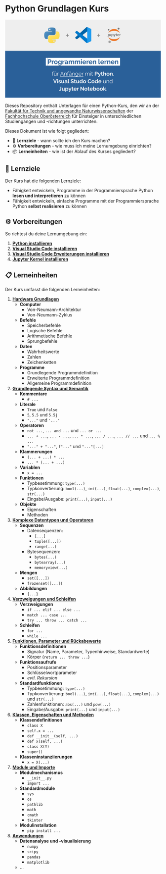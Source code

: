 # **Python** Grundlagen Kurs

![Vorschaubild](./Grafiken/LibreOffice/Vorschaubild.png)

Dieses Repository enthält Unterlagen für einen Python-Kurs, den wir an der [Fakultät für Technik und angewandte Naturwissenschaften](https://www.fh-ooe.at/campus-wels/) der [Fachhochschule Oberösterreich](https://www.fh-ooe.at) für Einsteiger in unterschiedlichen Studiengängen und -richtungen unterrichten.

Dieses Dokument ist wie folgt gegliedert:

- 🎯 **Lernziele** - wann sollte ich den Kurs machen?
- ⚙️ **Vorbereitungen** - wie muss ich meine Lernumgebung einrichten?
- 📦 **Lerneinheiten** - wie ist der Ablauf des Kurses gegliedert?

## 🎯 Lernziele

Der Kurs hat die folgenden Lernziele:

- Fähigkeit entwickeln, Programme in der Programmiersprache Python **lesen und interpretieren** zu können
- Fähigkeit entwickeln, einfache Programme mit der Programmiersprache Python **selbst realisieren** zu können

## ⚙️ Vorbereitungen

So richtest du deine Lernumgebung ein:

1. **[Python installieren](./Vorbereitungen/01_Python/README.md)**
1. **[Visual Studio Code installieren](./Vorbereitungen/02_Visual_Studio_Code/README.md)**
1. **[Visual Studio Code Erweiterungen installieren](./Vorbereitungen/03_Visual_Studio_Code_Erweiterungen/README.md)**
1. **[Jupyter Kernel installieren](./Vorbereitungen/04_Jupyter_Kernel/README.md)**

## 📋 Lerneinheiten

Der Kurs umfasst die folgenden Lerneinheiten:

1. **[Hardware Grundlagen](./Lerneinheiten/Einheit_01/README.ipynb)**
   - **Computer**
     - Von-Neumann-Architektur
     - Von-Neumann-Zyklus
   - **Befehle**
     - Speicherbefehle
     - Logische Befehle
     - Arithmetische Befehle
     - Sprungbefehle
   - **Daten**
     - Wahrheitswerte
     - Zahlen
     - Zeichenketten
   - **Programme**
     - Grundlegende Programmdefinition
     - Erweiterte Programmdefinition
     - Allgemeine Programmdefinition
1. **[Grundlegende Syntax und Semantik](./Lerneinheiten/Einheit_02/README.ipynb)**
   - **Kommentare**
     - ``# ...``
   - **Literale**
     - ``True`` und `False`
     - `5`, `5.5` und `5.5j`
     - `"..."` und `'...'`
   - **Operatoren**
     - ``not ...``, ``... and ...`` und ``... or ...``
     - ``... + ...``, `... - ...`, ``... * ...``, `... / ...`, `... // ...` und `... % ...`
     - ``"..." + "..."``, ``f"..."`` und ``"..."[...]``
   - **Klammerungen**
     - ``(... + ...) * ...``
     - ``... * (... + ...)``
   - **Variablen**
     - ``x = ...``
   - **Funktionen**
     - Typbesetimmung: ``type(...)``
     - Typkonvertierung: ``bool(...)``, ``int(...)``, ``float(...)``, ``complex(...)``, ``str(...)``
     - Eingabe/Ausgabe: ``print(...)``, ``input(...)``
   - **Objekte**
     - Eigenschaften
     - Methoden
1. **[Komplexe Datentypen und Operatoren](./Lerneinheiten/Einheit_04/README.ipynb)**
   - **Sequenzen**
     - Datensequenzen:
       - ``[...]``
       - ``tuple([...])``
       - ``range(...)``
     - Bytesequenzen:
       - ``bytes(...)``
       - `bytearray(...)`
       - `memoryview(...)`
   - **Mengen**
     - ``set([...])``
     - ``frozenset([...])``
   - **Abbildungen**
     - ``{...}``
1. **[Verzweigungen und Schleifen](./Lerneinheiten/Einheit_05/README.ipynb)**
   - **Verzweigungen**
     - ``if ... elif ... else ...``
     - ``match ... case ...``
     - ``try ... throw ... catch ...``
   - **Schleifen**
     - ``for ...``
     - ``while ...``
1. **[Funktionen, Parameter und Rückabewerte](./Lerneinheiten/Einheit_06/README.ipynb)**
   - **Funktionsdefinitionen**
     - Signatur (Name, Parameter, Typenhinweise, Standardwerte)
     - Körper (``return ... throw ...``)
   - **Funktionsaufrufe**
     - Positionsparameter
     - Schlüsselwortparameter
     - *evtl. Rekursion*
   - **Standardfunktionen**
     - Typbesetimmung: ``type(...)``
     - Typkonvertierung: ``bool(...)``, ``int(...)``, ``float(...)``, ``complex(...)`` und ``str(...)``
     - Zahlenfunktionen: `abs(...)` und `pow(...)`
     - Eingabe/Ausgabe: ``print(...)`` und ``input(...)``
1. **[Klassen, Eigenschaften und Methoden](./Lerneinheiten/Einheit_07/README.ipynb)**
   - **Klassendefinitionen**
     - ``class X``
     - ``self.x = ...``
     - ``def __init__(self, ...)``
     - ``def x(self, ...)``
     - ``class X(Y)``
     - ``super()``
   - **Klasseninstanziierungen**
     - ``x = X(...)``
1. **[Module und Importe](./Lerneinheiten/Einheit_08/README.ipynb)**
   - **Modulmechanismus**
     - ``__init__.py``
     - ``import ...``
   - **Standardmodule**
     - `sys`
     - `os`
     - `pathlib`
     - `math`
     - `cmath`
     - `tkinter`
   - **Modulinstallation**
     - ``pip install ...``
1. **[Anwendungen](./Lerneinheiten/Einheit_09/README.ipynb)**
   - **Datenanalyse und -visualisierung**
     - ``numpy``
     - ``scipy``
     - ``pandas``
     - ``matplotlib``
   - ...